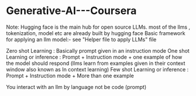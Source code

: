 # Generative-AI---Coursera
Note: Hugging face is the main hub for open source LLMs. most of the llms , tokenization, model etc are already built by hugging face
Basic framework for applying an llm model:- see "Helper file to apply LLMs" file

Zero shot Learning : Basically prompt given in an instruction mode
One shot Learning or inference : Prompt + Instruction mode + one example of how the model should respond (llms learn from examples given in their context window also known as In context learning)
Few shot Learning or inference : Prompt + Instruction mode + More than one example 


You interact with an llm by language not be code (prompt)

